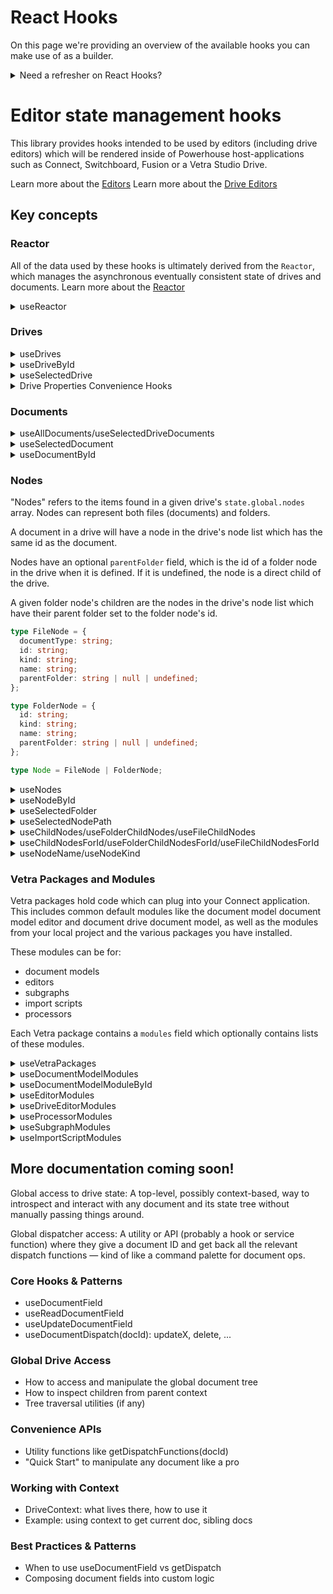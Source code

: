 # React Hooks

On this page we're providing an overview of the available hooks you can make use of as a builder.

<details>
<summary>Need a refresher on React Hooks?</summary>

React Hooks allow you to use various React features directly within your functional components. You can use built-in Hooks or combine them to create your own custom Hooks.

**What are Custom Hooks?**
A custom hook is a JavaScript function whose name starts with "use" and that calls other Hooks. They are used to:

- Reuse stateful logic between components.
- Abstract complex logic into a simpler interface.
- Isolate side effects, particularly those managed by `useEffect`.

**Key Built-in Hooks Examples:**

- `useState`: Lets a component "remember" information (state).
- `useEffect`: Lets a component perform side effects (e.g., data fetching, subscriptions, manually changing the DOM).
- `useContext`: Lets a component receive information from distant parent components without explicitly passing props through every level of the component tree.

**Naming Convention:**
Hook names must always start with `use` followed by a capital letter (e.g., `useState`, `useOnlineStatus`).

**Rules of Hooks:**

1.  **Only Call Hooks at the Top Level**: Don't call Hooks inside loops, conditions, or nested functions.
2.  **Only Call Hooks from React Functions**: Call Hooks from React functional components or from custom Hooks.

It's important to note that a function should only be named and treated as a hook if it actually utilizes one or more built-in React hooks. If a function (even if named `useSomething`) doesn't call any built-in hooks, it behaves like a regular JavaScript function, and making it a "hook" offers no specific React advantages.

</details>

# Editor state management hooks

This library provides hooks intended to be used by editors (including drive editors) which will be rendered inside of Powerhouse host-applications such as Connect, Switchboard, Fusion or a Vetra Studio Drive.

Learn more about the [Editors](/academy/MasteryTrack/BuildingUserExperiences/BuildingDocumentEditors)
Learn more about the [Drive Editors](/academy/MasteryTrack/BuildingUserExperiences/BuildingADriveExplorer)

## Key concepts

### Reactor

All of the data used by these hooks is ultimately derived from the `Reactor`, which manages the asynchronous eventually consistent state of drives and documents. Learn more about the [Reactor](/academy/Architecture/WorkingWithTheReactor)

<details>
<summary>useReactor</summary>

```ts
function useReactor(): Reactor | undefined;
```

Returns the reactor instance.

Usage

```jsx
import { useReactor } from "@powerhousedao/state";

function MyEditorComponent() {
  const reactor = useReactor();
}
```

</details>

### Drives

<details>
<summary>useDrives</summary>

```ts
function useDrives(): DocumentDriveDocument[] | undefined;
```

Returns the drives for a reactor.

Usage

```jsx
import { useDrives } from "@powerhousedao/state";

function MyEditorComponent() {
  const drives = useDrives();
}
```

</details>

<details>
<summary>useDriveById</summary>

```ts
function useDriveById(
  id: string | null | undefined,
): DocumentDriveDocument | undefined;
```

Returns a drive by id.

Usage

```jsx
import { useDriveById } from "@powerhousedao/state";

function MyEditorComponent() {
  const driveById = useDriveById("some-id");
}
```

</details>

<details>
<summary>useSelectedDrive</summary>

```ts
function useSelectedDrive(): DocumentDriveDocument | undefined;
```

Returns the selected drive. You can set the selected drive with `setSelectedDrive`.

Usage

```jsx
import { useSelectedDrive } from "@powerhousedao/state";

function MyEditorComponent() {
  const selectedDrive = useSelectedDrive();
}
```

</details>

<details>
<summary>Drive Properties Convenience Hooks</summary>

We provide hooks for accessing various properties on the drive object for your convenience. These use the above hooks to get a drive and then return properties in the object.

```ts
/** Returns the remote URL for a drive. */
function useDriveRemoteUrl(
  driveId: string | null | undefined,
): string | undefined;

/** Returns the pull responder trigger for a drive. */
function useDrivePullResponderTrigger(
  driveId: string | null | undefined,
): Trigger | undefined;

/** Returns the pull responder URL for a drive. */
function useDrivePullResponderUrl(
  driveId: string | null | undefined,
): string | undefined;

/** Returns whether a drive is remote. */
function useDriveIsRemote(driveId: string | null | undefined): boolean;

/** Returns the sharing type for a drive. */
function useDriveSharingType(
  driveId: string | null | undefined,
): SharingType | undefined;

/** Returns whether a drive is available offline. */
function useDriveAvailableOffline(driveId: string | null | undefined): boolean;
```

Usage

```jsx
import {
  useDriveRemoteUrl,
  useDrivePullResponderTrigger,
  useDrivePullResponderUrl,
  useDriveIsRemote,
  useDriveSharingType,
  useDriveAvailableOffline,
} from "@powerhousedao/state";

function MyEditorComponent() {
  const myDriveId = "some-drive-id";
  const driveRemoteUrl = useDriveRemoteUrl(myDriveId);
  const drivePullResponderTrigger = useDrivePullResponderTrigger(myDriveId);
  const drivePullResponderUrl = useDrivePullResponderUrl(myDriveId);
  const driveIsRemote = useDriveIsRemote(myDriveId);
  const driveSharingType = useDriveSharingType(myDriveId);
  const driveAvailableOffline = useDriveAvailableOffline(myDriveId);

  console.log({
    driveRemoteUrl,
    drivePullResponderTrigger,
    drivePullResponderUrl,
    driveIsRemote,
    driveSharingType,
    driveAvailableOffline,
  });
}
```

</details>

### Documents

<details>
<summary>useAllDocuments/useSelectedDriveDocuments</summary>

```ts
function useAllDocuments(): PHDocument[] | undefined;
```

Returns all of the documents in the reactor.

```ts
function useSelectedDriveDocuments(): PHDocument[] | undefined;
```

Returns the documents in the reactor for the selected drive.

Usage

```jsx
import {
  useAllDocuments,
  useSelectedDriveDocuments,
} from "@powerhousedao/state";

function MyEditorComponent() {
  const allDocuments = useAllDocuments();
  const selectedDriveDocuments = useSelectedDriveDocuments();
}
```

</details>

<details>
<summary>useSelectedDocument</summary>

```ts
function useSelectedDocument(): PHDocument | undefined;
```

Returns the selected document. You can set the selected document with `setSelectedNode`.

Usage

```jsx
import { useSelectedDocument } from "@powerhousedao/state";

function MyEditorComponent() {
  const selectedDocument = useSelectedDocument();
}
```

</details>

<details>
<summary>useDocumentById</summary>

```ts
function useDocumentById(id: string | null | undefined): PHDocument | undefined;
```

Returns a document by id.

Usage

```jsx
import { useDocumentById } from "@powerhousedao/state";

function MyEditorComponent() {
  const myDocumentId = "some-document-id";
  const documentById = useDocumentById(myDocumentId);
}
```

</details>

### Nodes

"Nodes" refers to the items found in a given drive's `state.global.nodes` array. Nodes can represent both files (documents) and folders.

A document in a drive will have a node in the drive's node list which has the same id as the document.

Nodes have an optional `parentFolder` field, which is the id of a folder node in the drive when it is defined. If it is undefined, the node is a direct child of the drive.

A given folder node's children are the nodes in the drive's node list which have their parent folder set to the folder node's id.

```ts
type FileNode = {
  documentType: string;
  id: string;
  kind: string;
  name: string;
  parentFolder: string | null | undefined;
};

type FolderNode = {
  id: string;
  kind: string;
  name: string;
  parentFolder: string | null | undefined;
};

type Node = FileNode | FolderNode;
```

<details>
<summary>useNodes</summary>

Ideally you should not need to handle the list of nodes directly, since we already provide documents and folders. But these hooks are provided just in case.

```ts
function useNodes(): Node[] | undefined;
```

Returns the nodes for a drive.

Usage

```jsx
import { useNodes } from "@powerhousedao/state";

function MyEditorComponent() {
  const nodes = useNodes();
}
```

</details>

<details>
<summary>useNodeById</summary>

```ts
function useNodeById(id: string | null | undefined): Node | undefined;
```

Returns a node in the selected drive by id.

Usage

```jsx
import { useNodeById } from "@powerhousedao/state";

function MyEditorComponent() {
  const myFolderId = "some-folder-id";
  const myDocumentId = "some-document-id";
  const myFolderNode = useNodeById(myFolderId);
  const myFileNode = useNodeById(myDocumentId);
}
```

</details>

<details>
<summary>useSelectedFolder</summary>

```ts
function useSelectedFolder(): FolderNode | undefined;
```

Returns the selected folder. You can set the selected folder with `setSelectedNode`

Usage

```jsx
import { useSelectedFolder } from "@powerhousedao/state";

function MyEditorComponent() {
  const selectedFolder = useSelectedFolder();
}
```

</details>

<details>
<summary>useSelectedNodePath</summary>

```ts
function useSelectedNodePath(): Node[];
```

Returns the path to the selected node. Useful for navigational components like breadcrumbs.

Usage

```jsx
import { useSelectedNodePath } from "@powerhousedao/state";

function MyEditorComponent() {
  const nodes = useSelectedNodePath();

  return <Breadcrumbs nodes={nodes} />;
}
```

</details>

<details>
<summary>useChildNodes/useFolderChildNodes/useFileChildNodes</summary>

```ts
function useChildNodes(): Node[];
```

Returns the child nodes for the selected drive or folder.

```ts
function useFolderChildNodes(): FolderNode[];
```

Returns the folder child nodes for the selected drive or folder.

```ts
function useFileChildNodes(): FileNode[];
```

Returns the file (document) child nodes for the selected drive or folder.

Usage

```jsx
import {
  useChildNodes,
  useFolderChildNodes,
  useFileChildNodes,
} from "@powerhousedao/state";

function MyEditorComponent() {
  const nodes = useChildNodes();
  const fileNodes = useFileChildNodes();
  const folderNodes = useFolderChildNodes();

  return (
    <div>
      <FilesAndFolders nodes={nodes} />
      <Files fileNodes={fileNodes} />
      <Folders folderNodes={folderNodes} />
    </div>
  );
}
```

</details>

<details>
<summary>useChildNodesForId/useFolderChildNodesForId/useFileChildNodesForId</summary>

```ts
function useChildNodesForId(id: string | null | undefined): Node[];
```

Returns the child nodes for a drive or folder by id.

```ts
function useFolderChildNodesForId(id: string | null | undefined): FolderNode[];
```

Returns the folder child nodes for a drive or folder by id.

```ts
function useFileChildNodesForId(id: string | null | undefined): FileNode[];
```

Returns the file (document) child nodes for a drive or folder by id.

Usage

```jsx
import {
  useChildNodesForId,
  useFolderChildNodesForId,
  useFileChildNodesForId,
} from "@powerhousedao/state";

function MyEditorComponent() {
  const driveOrFolderId = "some-drive-or-folder-id";
  const nodes = useChildNodesForId(driveOrFolderId);
  const fileNodes = useFileChildNodesForId(driveOrFolderId);
  const folderNodes = useFolderChildNodesForId(driveOrFolderId);

  return (
    <div>
      <FilesAndFolders nodes={nodes} />
      <Files fileNodes={fileNodes} />
      <Folders folderNodes={folderNodes} />
    </div>
  );
}
```

</details>

<details>
<summary>useNodeName/useNodeKind</summary>

```ts
function useNodeName(id: string | null | undefined): string | undefined;
```

Returns the name of a node.

```ts
function useNodeKind(id: string | null | undefined): NodeKind | undefined;
```

Returns the kind of a node.

Usage

```jsx
import { useNodeName, useNodeKind } from "@powerhousedao/state";

function MyEditorComponent() {
  const nodeId = "some-node-id";
  const nodeName = useNodeName(nodeId);
  const nodeKind = useNodeKind(nodeId);

  if (nodeKind === "file") {
    return <File name={nodeName} />;
  }

  if (nodeKind === "folder") {
    return <Folder name={nodeName} />;
  }
}
```

</details>

### Vetra Packages and Modules

Vetra packages hold code which can plug into your Connect application. This includes common default modules like the document model document model editor and document drive document model, as well as the modules from your local project and the various packages you have installed.

These modules can be for:

- document models
- editors
- subgraphs
- import scripts
- processors

Each Vetra package contains a `modules` field which optionally contains lists of these modules.

<details>
<summary>useVetraPackages</summary>

```ts
function useVetraPackages(): VetraPackage[] | undefined;
```

Returns all of the Vetra packages in your Connect app.

Usage

```jsx
import { useVetraPackages } from "@powerhousedao/state";

function MyEditorComponent() {
  const vetraPackages = useVetraPackages();
}
```

</details>

<details>
<summary>useDocumentModelModules</summary>

```ts
function useDocumentModelModules(): DocumentModelModule[] | undefined;
```

Returns the document model modules from your Vetra packages.

Usage

```jsx
import { useDocumentModelModules } from "@powerhousedao/state";

function MyEditorComponent() {
  const documentModelModules = useDocumentModelModules();
}
```

</details>

<details>
<summary>useDocumentModelModuleById</summary>

```ts
function useDocumentModelModuleById(): DocumentModelModule[] | undefined;
```

Returns the document model for a given id (document type).
_NOTE_ What we call here an id is really the value in the "document type" field in the document model editor
_NOTE_ Connect assumes that these document types (ids) are unique. It is your responsibility to enforce this.

Usage

```jsx
import { useDocumentModelModuleById } from "@powerhousedao/state";

function MyEditorComponent() {
  const documentType = "my-org/my-document";
  const documentModelModuleById = useDocumentModelModuleById(documentType);
}
```

</details>

<details>
<summary>useEditorModules</summary>

```ts
function useEditorModules(): EditorModule[] | undefined;
```

Returns the editor modules from your Vetra packages.

Usage

```jsx
import { useEditorModules } from "@powerhousedao/state";

function MyEditorComponent() {
  const editorModules = useEditorModules();
}
```

</details>

<details>
<summary>useDriveEditorModules</summary>

```ts
function useDriveEditorModules(): DriveEditorModule[] | undefined;
```

Returns the drive editor modules from your Vetra packages.

Usage

```jsx
import { useDriveEditorModules } from "@powerhousedao/state";

function MyDriveEditorComponent() {
  const driveEditorModules = useDriveEditorModules();
}
```

</details>

<details>
<summary>useProcessorModules</summary>

```ts
function useProcessorModules(): ProcessorModule[] | undefined;
```

Returns the processor modules from your Vetra packages.

Usage

```jsx
import { useProcessorModules } from "@powerhousedao/state";

function MyProcessorComponent() {
  const processorModules = useProcessorModules();
}
```

</details>

<details>
<summary>useSubgraphModules</summary>

```ts
function useSubgraphModules(): SubgraphModule[] | undefined;
```

Returns the subgraph modules from your Vetra packages.

Usage

```jsx
import { useSubgraphModules } from "@powerhousedao/state";

function MySubgraphComponent() {
  const subgraphModules = useSubgraphModules();
}
```

</details>

<details>
<summary>useImportScriptModules</summary>

```ts
function useImportScriptModules(): ImportScriptModule[] | undefined;
```

Returns the import script modules from your Vetra packages.

Usage

```jsx
import { useImportScriptModules } from "@powerhousedao/state";

function MyImportScriptComponent() {
  const importScriptModules = useImportScriptModules();
}
```

</details>

## More documentation coming soon!

Global access to drive state: A top-level, possibly context-based, way to introspect and interact with any document and its state tree without manually passing things around.

Global dispatcher access: A utility or API (probably a hook or service function) where they give a document ID and get back all the relevant dispatch functions — kind of like a command palette for document ops.

### Core Hooks & Patterns

- useDocumentField
- useReadDocumentField
- useUpdateDocumentField
- useDocumentDispatch(docId): updateX, delete, ...

### Global Drive Access

- How to access and manipulate the global document tree
- How to inspect children from parent context
- Tree traversal utilities (if any)

### Convenience APIs

- Utility functions like getDispatchFunctions(docId)
- "Quick Start" to manipulate any document like a pro

### Working with Context

- DriveContext: what lives there, how to use it
- Example: using context to get current doc, sibling docs

### Best Practices & Patterns

- When to use useDocumentField vs getDispatch
- Composing document fields into custom logic
